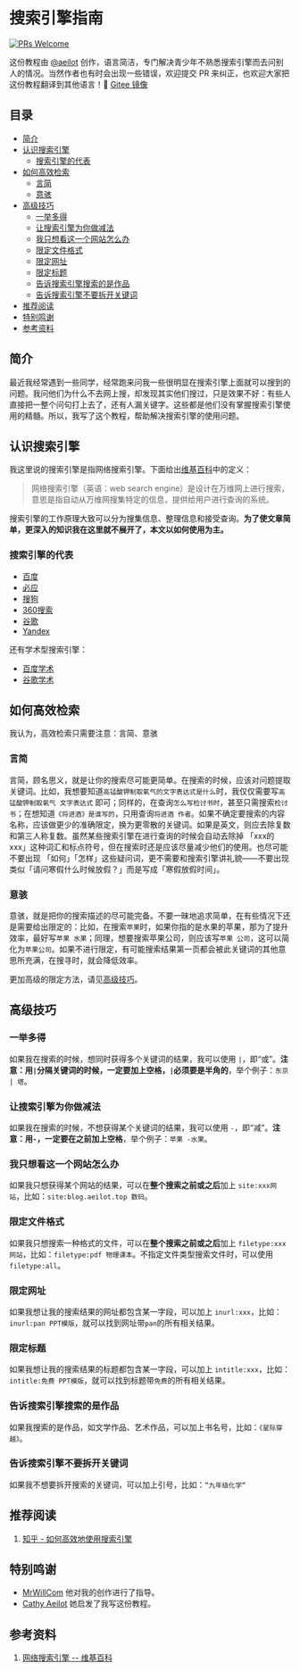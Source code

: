 # 搜索引擎指南
[![PRs Welcome](https://img.shields.io/badge/PRs-welcome-brightgreen.svg?style=flat-square)](https://github.com/aeilot/HowToUseSearchEngines/pulls)

这份教程由 [@aeilot](https://aeilot.top) 创作，语言简洁，专门解决青少年不熟悉搜索引擎而去问别人的情况。当然作者也有时会出现一些错误，欢迎提交 PR 来纠正，也欢迎大家把这份教程翻译到其他语言！👏 [Gitee 镜像](https://gitee.com/louis-code/HowToUseSearchEngines)

## 目录
  * [简介](#简介)
  * [认识搜索引擎](#认识搜索引擎)
    * [搜索引擎的代表](#搜索引擎的代表)
  * [如何高效检索](#如何高效检索)
    * [言简](#言简)
    * [意骇](#意骇)
  * [高级技巧](#高级技巧)
    * [一举多得](#一举多得)
    * [让搜索引擎为你做减法](#让搜索引擎为你做减法)
    * [我只想看这一个网站怎么办](#我只想看这一个网站怎么办)
    * [限定文件格式](#限定文件格式)
    * [限定网址](#限定网址)
    * [限定标题](#限定标题)
    * [告诉搜索引擎搜索的是作品](#告诉搜索引擎搜索的是作品)
    * [告诉搜索引擎不要拆开关键词](#告诉搜索引擎不要拆开关键词)
  * [推荐阅读](#推荐阅读)
  * [特别鸣谢](#特别鸣谢)
  * [参考资料](#参考资料)

## 简介

最近我经常遇到一些同学，经常跑来问我一些很明显在搜索引擎上面就可以搜到的问题。我问他们为什么不去网上搜，却发现其实他们搜过，只是效果不好：有些人直接把一整个问句打上去了，还有人漏关键字。这些都是他们没有掌握搜索引擎使用的精髓。所以，我写了这个教程，帮助解决搜索引擎的使用问题。

## 认识搜索引擎

我这里说的搜索引擎是指网络搜索引擎。下面给出[维基百科](https://zh.wikipedia.org/wiki/网络搜索引擎)中的定义：

> 网络搜索引擎（英语：web search engine）是设计在万维网上进行搜索，意思是指自动从万维网搜集特定的信息，提供给用户进行查询的系统。

搜索引擎的工作原理大致可以分为搜集信息、整理信息和接受查询。**为了使文章简单，更深入的知识我在这里就不展开了，本文以如何使用为主。** 

### 搜索引擎的代表

* [百度](https://www.baidu.com)
* [必应](https://www.bing.com)
* [搜狗](https://www.sogou.com)
* [360搜索](https://www.so.com)
* [谷歌](https://www.google.com)
* [Yandex](https://yandex.com)

还有学术型搜索引擎：
* [百度学术](https://xueshu.baidu.com)
* [谷歌学术](https://scholar.google.com)

## 如何高效检索

我认为，高效检索只需要注意：言简、意骇

### 言简

言简，顾名思义，就是让你的搜索尽可能更简单。在搜索的时候，应该对问题提取关键词。比如，我想要知道`高锰酸钾制取氧气的文字表达式是什么`时，我仅仅需要写`高锰酸钾制取氧气 文字表达式` 即可；同样的，在查询`怎么写检讨书时`，甚至只需搜索`检讨书`；在想知道`《将进酒》是谁写的`，只用查询`将进酒 作者`。如果不确定要搜索的内容名称，应该做更少的准确限定，换为更零散的关键词。如果是英文，则应去除复数和第三人称复数。虽然某些搜索引擎在进行查询的时候会自动去除掉 「xxx的xxx」这种词汇和标点符号，但在搜索时还是应该尽量减少他们的使用。也尽可能不要出现 「如何」「怎样」这些疑问词，更不需要和搜索引擎讲礼貌——不要出现类似「请问寒假什么时候放假？」而是写成「寒假放假时间」。

### 意骇

意骇，就是把你的搜索描述的尽可能完备。不要一昧地追求简单，在有些情况下还是需要给出限定的：比如，在搜索`苹果`时，如果你指的是水果的苹果，那为了提升效率，最好写`苹果 水果`；同理，想要搜索苹果公司，则应该写`苹果 公司`，这可以简化为`苹果公司`。如果不进行限定，有可能搜索结果第一页都会被此关键词的其他意思所充满，在搜寻时，就会降低效率。

更加高级的限定方法，请见[高级技巧](#高级技巧)。

## 高级技巧

### 一举多得

如果我在搜索的时候，想同时获得多个关键词的结果，我可以使用 `|`，即“或”。**注意：用`|`分隔关键词的时候，一定要加上空格，`|`必须要是半角的**，举个例子：`东京 | 塔`。

### 让搜索引擎为你做减法

如果我在搜索的时候，不想获得某个关键词的结果，我可以使用 `-`，即“减”。**注意：用`-`，一定要在之前加上空格**，举个例子：`苹果 -水果`。

### 我只想看这一个网站怎么办

如果我只想获得某个网站的结果，可以在**整个搜索之前或之后**加上 `site:xxx网站`，比如：`site:blog.aeilot.top 数码`。

### 限定文件格式

如果我只想搜索一种格式的文件，可以在**整个搜索之前或之后**加上 `filetype:xxx网站`，比如：`filetype:pdf 物理课本`。不指定文件类型搜索文件时，可以使用`filetype:all`。

### 限定网址

如果我想让我的搜索结果的网址都包含某一字段，可以加上 `inurl:xxx`，比如：`inurl:pan PPT模版`，就可以找到网址带`pan`的所有相关结果。

### 限定标题

如果我想让我的搜索结果的标题都包含某一字段，可以加上 `intitle:xxx`，比如：`intitle:免费 PPT模版`，就可以找到标题带`免费`的所有相关结果。

### 告诉搜索引擎搜索的是作品

如果我搜索的是作品，如文学作品、艺术作品，可以加上书名号，比如：`《星际穿越》`。

### 告诉搜索引擎不要拆开关键词

如果我不想要拆开搜索的关键词，可以加上引号，比如：`“九年级化学“`

## 推荐阅读
1. [知乎 - 如何高效地使用搜索引擎](https://www.zhihu.com/question/28013848)

## 特别鸣谢
* [MrWillCom](https://github.com/MrWillCom) 他对我的创作进行了指导。
* [Cathy Aeilot](https://github.com/QD-lazy-tm) 她启发了我写这份教程。

## 参考资料
1. [网络搜索引擎 -- 维基百科](https://zh.wikipedia.org/wiki/网络搜索引擎)
